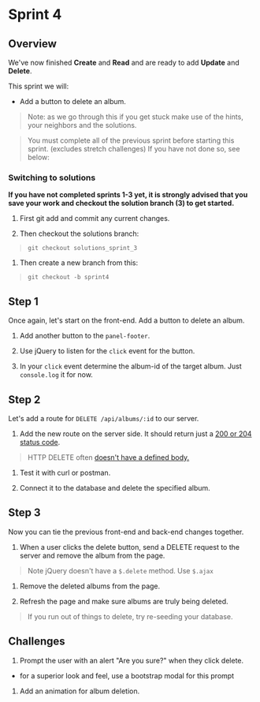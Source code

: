 # Sprint 4

## Overview

We've now finished **Create** and **Read** and are ready to add **Update** and **Delete**.  

This sprint we will:
* Add a button to delete an album.

> Note: as we go through this if you get stuck make use of the hints, your neighbors and the solutions.

> You must complete all of the previous sprint before starting this sprint. (excludes stretch challenges)  If you have not done so, see below:

### Switching to solutions

**If you have not completed sprints 1-3 yet, it is strongly advised that you save your work and checkout the solution branch (3) to get started.**

1. First git add and commit any current changes.

1. Then checkout the solutions branch:

  > `git checkout solutions_sprint_3`

1. Then create a new branch from this:

  > `git checkout -b sprint4`


## Step 1

Once again, let's start on the front-end. Add a button to delete an album.  

1. Add another button to the `panel-footer`.

1. Use jQuery to listen for the `click` event for the button.

1. In your `click` event determine the album-id of the target album.  Just `console.log` it for now.

## Step 2

Let's add a route for `DELETE /api/albums/:id` to our server.

1. Add the new route on the server side.  It should return just a [200 or 204 status code](http://stackoverflow.com/questions/2342579/http-status-code-for-update-and-delete).

  > HTTP DELETE often [doesn't have a defined body.](http://tools.ietf.org/html/rfc7231#section-4.3.5)

1. Test it with curl or postman.

1. Connect it to the database and delete the specified album.


## Step 3

Now you can tie the previous front-end and back-end changes together.  

1. When a user clicks the delete button, send a DELETE request to the server and remove the album from the page.

  > Note jQuery doesn't have a `$.delete` method.  Use `$.ajax`

1. Remove the deleted albums from the page.

1. Refresh the page and make sure albums are truly being deleted.  

  > If you run out of things to delete, try re-seeding your database.


## Challenges

1. Prompt the user with an alert "Are you sure?" when they click delete.
  * for a superior look and feel, use a bootstrap modal for this prompt

1. Add an animation for album deletion.
